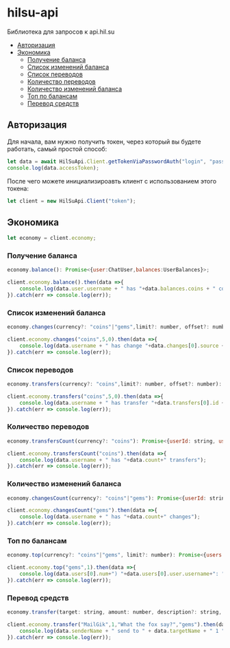 # hilsu-api
Библиотека для запросов к api.hil.su

- [Авторизация](#Авторизация)
- [Экономика](#Экономика)
  - [Получение баланса](#Получение-баланса)
  - [Список изменений баланса](#Список-изменений-баланса)
  - [Список переводов](#Список-переводов)
  - [Количество переводов](#Количество-переводов)
  - [Количество изменений баланса](#Количество-изменений-баланса)
  - [Топ по балансам](#Топ-по-балансам)
  - [Перевод средств](#Перевод-средств)

## Авторизация
Для начала, вам нужно получить токен, через который вы будете работать, самый простой способ:
```js
let data = await HilSuApi.Client.getTokenViaPasswordAuth("login", "pass");
console.log(data.accessToken);
```
После чего можете инициализироавть клиент с использованием этого токена:
```js
let client = new HilSuApi.Client("token");
```
## Экономика

```js
let economy = client.economy;
```
### Получение баланса
```js
economy.balance(): Promise<{user:ChatUser,balances:UserBalances}>;
```
```js
client.economy.balance().then(data =>{
    console.log(data.user.username + " has "+data.balances.coins + " coins")
}).catch(err => console.log(err));
```
### Список изменений баланса
```js
economy.changes(currency?: "coins"|"gems",limit?: number, offset?: number): Promise<{userId: string, username: string, changes: Change[]}>;
```
```js
client.economy.changes("coins",5,0).then(data =>{
    console.log(data.username + " has change "+data.changes[0].source + " at " + data.changes[0].date.toISOString() + " with delta " + data.changes[0].delta)
}).catch(err => console.log(err));
```

### Список переводов
```js
economy.transfers(currency?: "coins",limit?: number, offset?: number): Promise<{userId: string, username: string, transfers: Transfer[]}>;
```
```js
client.economy.transfers("coins",5,0).then(data =>{
    console.log(data.username + " has transfer "+data.transfers[0].id + " at " + data.transfers[0].time.toISOString() + " with delta " + data.transfers[0].delta + " to "+data.transfers[0].peerName)
}).catch(err => console.log(err));
```

### Количество переводов
```js
economy.transfersCount(currency?: "coins"): Promise<{userId: string, username: string, count: number}>;
```
```js
client.economy.transfersCount("coins").then(data =>{
    console.log(data.username + " has "+data.count+" transfers");
}).catch(err => console.log(err));
```

### Количество изменений баланса
```js
economy.changesCount(currency?: "coins"|"gems"): Promise<{userId: string, username: string, count: number}>;
```
```js
client.economy.changesCount("gems").then(data =>{
    console.log(data.username + " has "+data.count+" changes");
}).catch(err => console.log(err));
```

### Топ по балансам
```js
economy.top(currency?: "coins"|"gems", limit?: number): Promise<{users: TopUser[]}>;
```
```js
client.economy.top("gems",1).then(data =>{
    console.log(data.users[0].num+") "+data.users[0].user.username+": "+data.users[0].balance);
}).catch(err => console.log(err));
```

### Перевод средств
```js
economy.transfer(target: string, amount: number, description?: string, currency?: "coins"|"gems"): Promise<{currency: string, senderId: string, senderName: string, targetId: string, targetName: string, balance: number}>;
```
```js
client.economy.transfer("MailGik",1,"What the fox say?","gems").then(data =>{
    console.log(data.senderName + " send to " + data.targetName + " 1 " + data.currency + " and have now " + data.balance + " " + data.currency);
}).catch(err => console.log(err));
```

